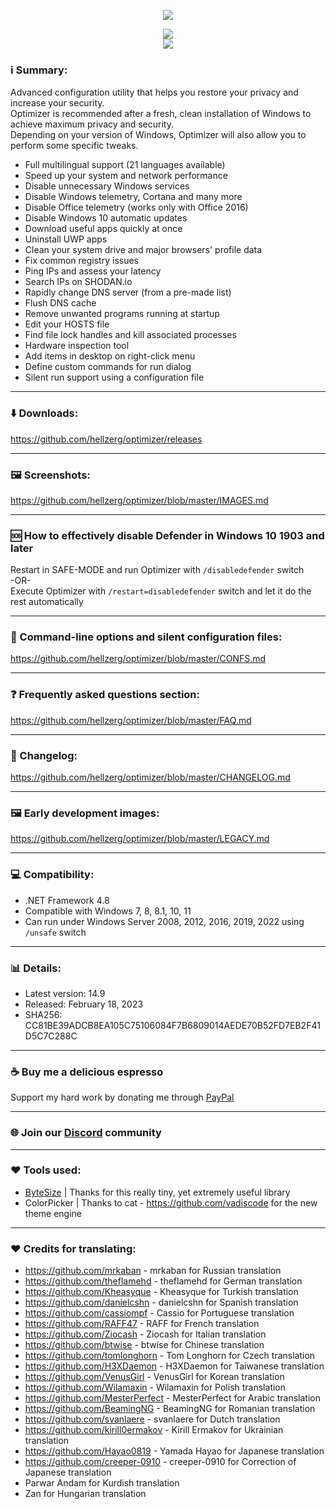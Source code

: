 <p align="center">
   <img src="https://raw.githubusercontent.com/hellzerg/optimizer/master/banner.png">
</p>

<p align="center">
	<a href="https://github.com/hellzerg/optimizer/releases/download/14.9/Optimizer-14.9.exe" target="_blank">
		<img src="https://raw.githubusercontent.com/hellzerg/optimizer/master/download-button.png">
		<br>
		<img src="https://raw.githubusercontent.com/hellzerg/optimizer/master/flags.png">
	</a>
</p>

### ℹ️ Summary:

Advanced configuration utility that helps you restore your privacy and increase your security.<br>
Optimizer is recommended after a fresh, clean installation of Windows to achieve maximum privacy and security.<br>
Depending on your version of Windows, Optimizer will also allow you to perform some specific tweaks.

- Full multilingual support (21 languages available)
- Speed up your system and network performance
- Disable unnecessary Windows services
- Disable Windows telemetry, Cortana and many more
- Disable Office telemetry (works only with Office 2016)
- Disable Windows 10 automatic updates
- Download useful apps quickly at once
- Uninstall UWP apps
- Clean your system drive and major browsers' profile data
- Fix common registry issues
- Ping IPs and assess your latency
- Search IPs on SHODAN.io
- Rapidly change DNS server (from a pre-made list)
- Flush DNS cache
- Remove unwanted programs running at startup
- Edit your HOSTS file
- Find file lock handles and kill associated processes
- Hardware inspection tool
- Add items in desktop on right-click menu
- Define custom commands for run dialog
- Silent run support using a configuration file

<hr>

### ⬇️ Downloads:

https://github.com/hellzerg/optimizer/releases

<hr>

### 🖼️ Screenshots:

https://github.com/hellzerg/optimizer/blob/master/IMAGES.md

<hr>

### 🆘 How to effectively disable Defender in Windows 10 1903 and later

Restart in SAFE-MODE and run Optimizer with `/disabledefender` switch
<br>-OR-<br>
Execute Optimizer with `/restart=disabledefender` switch and let it do the rest automatically

<hr>

### 🔨 Command-line options and silent configuration files:

https://github.com/hellzerg/optimizer/blob/master/CONFS.md

<hr>

### ❓ Frequently asked questions section:

https://github.com/hellzerg/optimizer/blob/master/FAQ.md

<hr>

### 📜 Changelog:

https://github.com/hellzerg/optimizer/blob/master/CHANGELOG.md

<hr>

### 🖼️ Early development images:

https://github.com/hellzerg/optimizer/blob/master/LEGACY.md

<hr>

### 💻 Compatibility:

- .NET Framework 4.8
- Compatible with Windows 7, 8, 8.1, 10, 11
- Can run under Windows Server 2008, 2012, 2016, 2019, 2022 using `/unsafe` switch

<hr>

### 📊 Details:

- Latest version: 14.9
- Released: February 18, 2023
- SHA256: CC81BE39ADCB8EA105C75106084F7B6809014AEDE70B52FD7EB2F41D5C7C288C

<hr>

### ☕ Buy me a delicious espresso

Support my hard work by donating me through [PayPal](https://www.paypal.com/paypalme/supportoptimizer)

<hr>

### 🌐 Join our [Discord](https://discord.gg/rZh8BhmmQv) community

<hr>

### ❤️ Tools used:

- [ByteSize](https://github.com/omar/ByteSize) | Thanks for this really tiny, yet extremely useful library
- ColorPicker | Thanks to cat - https://github.com/vadiscode for the new theme engine

<hr>

### ❤️ Credits for translating:

- https://github.com/mrkaban - mrkaban for Russian translation
- https://github.com/theflamehd - theflamehd for German translation
- https://github.com/Kheasyque - Kheasyque for Turkish translation
- https://github.com/danielcshn - danielcshn for Spanish translation
- https://github.com/cassiompf - Cassio for Portuguese translation
- https://github.com/RAFF47 - RAFF for French translation
- https://github.com/Ziocash - Ziocash for Italian translation
- https://github.com/btwise - btwise for Chinese translation
- https://github.com/tomlonghorn - Tom Longhorn for Czech translation
- https://github.com/H3XDaemon - H3XDaemon for Taiwanese translation
- https://github.com/VenusGirl - VenusGirl for Korean translation
- https://github.com/Wilamaxin - Wilamaxin for Polish translation
- https://github.com/MesterPerfect - MesterPerfect for Arabic translation
- https://github.com/BeamingNG - BeamingNG for Romanian translation
- https://github.com/svanlaere - svanlaere for Dutch translation
- https://github.com/kirill0ermakov - Kirill Ermakov for Ukrainian translation
- https://github.com/Hayao0819 - Yamada Hayao for Japanese translation
- https://github.com/creeper-0910 - creeper-0910 for Correction of Japanese translation
- Parwar Andam for Kurdish translation
- Zan for Hungarian translation
